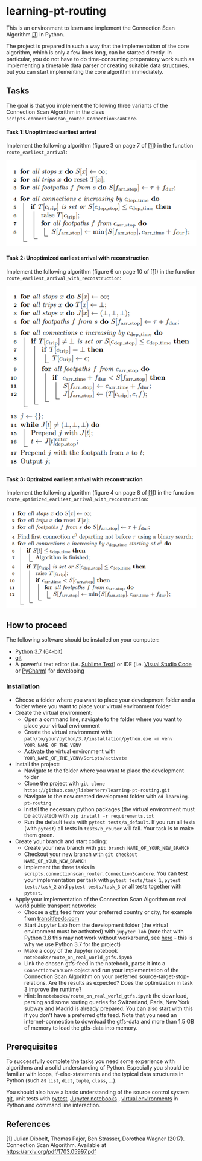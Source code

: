 # learning-pt-routing
This is an environment to learn and implement the Connection Scan Algorithm [[1]](#1) in Python.

The project is prepared in such a way that the implementation of the core algorithm, 
which is only a few lines long, can be started directly.
In particular, you do not have to do time-consuming preparatory work such 
as implementing a timetable data parser or creating suitable data structures, 
but you can start implementing the core algorithm immediately.

## Tasks

The goal is that you implement the following three variants of the 
Connection Scan Algorithm in the class ```scripts.connectionscan_router.ConnectionScanCore```.

#### Task 1: Unoptimized earliest arrival
Implement the following algorithm (figure 3 on page 7 of [[1]](#1)) in the function ```route_earliest_arrival```:

![image](docs/pseudocode_unoptimized_earliest_arrival.PNG)

#### Task 2: Unoptimized earliest arrival with reconstruction
Implement the following algorithm (figure 6 on page 10 of [[1]](#1)) in the function ```route_earliest_arrival_with_reconstruction```:

![image](docs/pseudocode_unoptimized_earliest_arrival_with_reconstruction.PNG)

#### Task 3: Optimized earliest arrival with reconstruction
Implement the following algorithm (figure 4 on page 8 of [[1]](#1)) in the function ```route_optimized_earliest_arrival_with_reconstruction```:

![image](docs/pseudocode_optimized_earliest_arrival_with_reconstruction.PNG)


## How to proceed
The following software should be installed on your computer:
- [Python 3.7 (64-bit)](https://www.python.org/downloads/release/python-376/) 
- [git](https://git-scm.com/downloads)
- A powerful text editor (i.e. [Sublime Text](https://www.sublimetext.com/])) or 
IDE (i.e. [Visual Studio Code](https://code.visualstudio.com/) or 
[PyCharm](https://www.jetbrains.com/de-de/pycharm/)) for developing

### Installation
* Choose a folder where you want to place your development folder 
and a folder where you want to place your virtual environment folder 
* Create the virtual environment:
   - Open a command line, navigate to the folder where you want to place your virtual environment
   - Create the virtual environment with ```path/to/your/python/3.7/installation/python.exe -m venv YOUR_NAME_OF_THE_VENV```
   - Activate the virtual environment with ```YOUR_NAME_OF_THE_VENV/Scripts/activate``` 
* Install the project:
   - Navigate to the folder where you want to place the development folder
   - Clone the project with ```git clone https://github.com/jlieberherr/learning-pt-routing.git```
   - Navigate to the now created development folder with ```cd learning-pt-routing```
   - Install the necessary python packages 
(the virtual environment must be activated) with ```pip install -r requirements.txt```
   - Run the default tests with ```pytest tests/a_default```. 
   If you run all tests (with ```pytest```) all tests in ```tests/b_router``` will fail. Your task is to make them green.
* Create your branch and start coding:
   - Create your new branch with ```git branch NAME_OF_YOUR_NEW_BRANCH```
   - Checkout your new branch with ```git checkout NAME_OF_YOUR_NEW_BRANCH```
   - Implement the three tasks in ```scripts.connectionscan_router.ConnectionScanCore```. 
   You can test your implementation per task with ```pytest tests/task_1```, ```pytest tests/task_2``` and
    ```pytest tests/task_3``` or all tests together with ```pytest```.
* Apply your implementation of the Connection Scan Algorithm on real world public transport networks:
   - Choose a [gtfs](https://developers.google.com/transit/gtfs/reference) feed from your preferred country or city, 
   for example from [transitfeeds.com](https://transitfeeds.com/)
   - Start Jupyter Lab from the development folder (the virtual environment must be activated) with ```jupyter lab``` 
   (note that with Python 3.8 this may not work without workaround, 
   see [here](https://github.com/jupyter/notebook/issues/4613) - 
   this is why we use Python 3.7 for the project)
   - Make a copy of the Jupyter notebook ```notebooks/route_on_real_world_gtfs.ipynb```
   - Link the chosen gtfs-feed in the notebook, parse it into a ```ConnectionScanCore``` object
   and run your implementation of the Connection Scan Algorithm on your preferred source-target-stop-relations. Are
   the results as expected? Does the optimization in task 3 improve the runtime?
   - Hint: In ```notebooks/route_on_real_world_gtfs.ipynb``` the download, parsing and some routing queries for 
   Switzerland, Paris, New York subway and Madrid is already prepared. You can also start with this if you don't have a 
   preferred gtfs feed. Note that you need an internet-connection to download the gtfs-data and more than 1.5 GB of 
   memory to load the gtfs-data into memory.


## Prerequisites
To successfully complete the tasks you need some experience with algorithms and a solid 
understanding of Python. Especially you should be familiar with loops, 
if-else-statements and the typical data structures in Python (such as ```list```, ```dict```, ```tuple```, 
```class```, ...).

You should also have a basic understanding of the source control system [git](https://git-scm.com/), 
unit tests with [pytest](https://docs.pytest.org/en/latest/index.html), [Jupyter notebooks](https://jupyter.org/) 
, [virtual environments](https://docs.python.org/3/tutorial/venv.html) in Python and command line interaction.


## References
<a id="1">[1]</a> 
Julian Dibbelt, Thomas Pajor, Ben Strasser, Dorothea Wagner (2017). 
Connection Scan Algorithm. Available at https://arxiv.org/pdf/1703.05997.pdf
